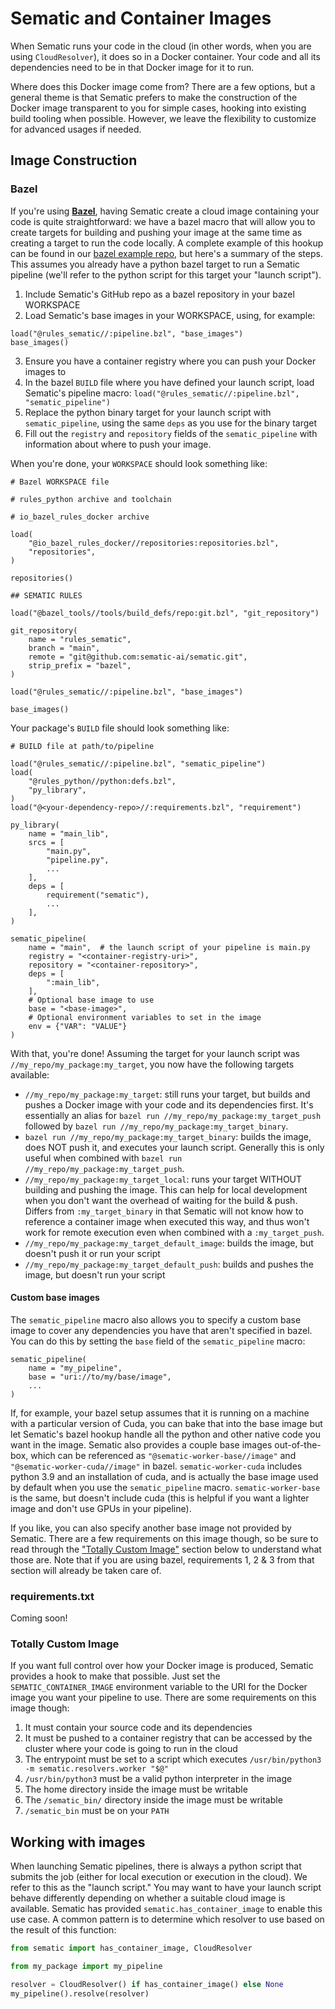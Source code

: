 # Sematic and Container Images

When Sematic runs your code in the cloud (in other words, when you are using
`CloudResolver`), it does so in a Docker container. Your code and all its
dependencies need to be in that Docker image for it to run.

Where does this Docker image come from? There are a few options, but a general
theme is that Sematic prefers to make the construction of the Docker image
transparent to you for simple cases, hooking into existing build tooling when
possible. However, we leave the flexibility to customize for advanced usages
if needed.

## Image Construction

### Bazel

If you're using [**Bazel**](https://bazel.build), having Sematic create a cloud
image containing your code is quite straightforward: we have a bazel macro that
will allow you to create targets for building and pushing your image at the
same time as creating a target to run the code locally. A complete example of
this hookup can be found in our
[bazel example repo](https://github.com/sematic-ai/example_bazel), but here's a
summary of the steps. This assumes you already have a python bazel target to run
a Sematic pipeline (we'll refer to the python script for this target your
"launch script").

1. Include Sematic's GitHub repo as a bazel repository in your bazel WORKSPACE
2. Load Sematic's base images in your WORKSPACE, using, for example:

```starlark
load("@rules_sematic//:pipeline.bzl", "base_images")
base_images()
```

3. Ensure you have a container registry where you can push your Docker images
   to
4. In the bazel `BUILD` file where you have defined your launch script, load
   Sematic's pipeline macro:
   `load("@rules_sematic//:pipeline.bzl", "sematic_pipeline")`
5. Replace the python binary target for your launch script with
   `sematic_pipeline`, using the same `deps` as you use for the binary target
6. Fill out the `registry` and `repository` fields of the `sematic_pipeline`
   with information about where to push your image.

When you're done, your `WORKSPACE` should look something like:

```starlark
# Bazel WORKSPACE file

# rules_python archive and toolchain

# io_bazel_rules_docker archive

load(
    "@io_bazel_rules_docker//repositories:repositories.bzl",
    "repositories",
)

repositories()

## SEMATIC RULES

load("@bazel_tools//tools/build_defs/repo:git.bzl", "git_repository")

git_repository(
    name = "rules_sematic",
    branch = "main",
    remote = "git@github.com:sematic-ai/sematic.git",
    strip_prefix = "bazel",
)

load("@rules_sematic//:pipeline.bzl", "base_images")

base_images()

```

Your package's `BUILD` file should look something like:

```
# BUILD file at path/to/pipeline

load("@rules_sematic//:pipeline.bzl", "sematic_pipeline")
load(
    "@rules_python//python:defs.bzl",
    "py_library",
)
load("@<your-dependency-repo>//:requirements.bzl", "requirement")

py_library(
    name = "main_lib",
    srcs = [
        "main.py",
        "pipeline.py",
        ...
    ],
    deps = [
        requirement("sematic"),
        ...
    ],
)

sematic_pipeline(
    name = "main",  # the launch script of your pipeline is main.py
    registry = "<container-registry-uri>",
    repository = "<container-repository>",
    deps = [
        ":main_lib",
    ],
    # Optional base image to use
    base = "<base-image>",
    # Optional environment variables to set in the image
    env = {"VAR": "VALUE"}
)
```

With that, you're done! Assuming the target for your launch script was
`//my_repo/my_package:my_target`, you now have the following targets available:

- `//my_repo/my_package:my_target`: still runs your target, but builds and pushes
  a Docker image with your code and its dependencies first. It's essentially an
  alias for `bazel run //my_repo/my_package:my_target_push` followed by
  `bazel run //my_repo/my_package:my_target_binary`.
- `bazel run //my_repo/my_package:my_target_binary`: builds the image, does NOT
  push it, and executes your launch script. Generally this is only useful when
  combined with `bazel run //my_repo/my_package:my_target_push`.
- `//my_repo/my_package:my_target_local`: runs your target WITHOUT building and
  pushing the image. This can help for local development when you don't want the
  overhead of waiting for the build & push. Differs from `:my_target_binary` in
  that Sematic will not know how to reference a container image when executed this
  way, and thus won't work for remote execution even when combined with a
  `:my_target_push`.
- `//my_repo/my_package:my_target_default_image`: builds the image, but doesn't push it
  or run your script
- `//my_repo/my_package:my_target_default_push`: builds and pushes the image, but
  doesn't run your script

#### Custom base images

The `sematic_pipeline` macro also allows you to specify a custom base image to
cover any dependencies you have that aren't specified in bazel. You can do this
by setting the `base` field of the `sematic_pipeline` macro:

```starlark
sematic_pipeline(
    name = "my_pipeline",
    base = "uri://to/my/base/image",
    ...
)
```

If, for example, your bazel setup assumes that it is running on a machine with a
particular version of Cuda, you can bake that into the base image but let
Sematic's bazel hookup handle all the python and other native code you want in
the image. Sematic also provides a couple base images out-of-the-box, which can
be referenced as `"@sematic-worker-base//image"` and
`"@sematic-worker-cuda//image"` in bazel. `sematic-worker-cuda` includes
python 3.9 and an installation of cuda, and is actually the base image used by
default when you use the `sematic_pipeline` macro. `sematic-worker-base` is the
same, but doesn't include cuda (this is helpful if you want a lighter image and
don't use GPUs in your pipeline).

If you like, you can also specify another base image not provided by Sematic.
There are a few requirements on this image though, so be sure to read through
the ["Totally Custom Image"](#totally-custom-image) section below to understand
what those are. Note that if you are using bazel, requirements 1, 2 & 3 from
that section will already be taken care of.

### requirements.txt

Coming soon!

### Totally Custom Image

If you want full control over how your Docker image is produced, Sematic
provides a hook to make that possible. Just set the `SEMATIC_CONTAINER_IMAGE`
environment variable to the URI for the Docker image you want your pipeline to
use. There are some requirements on this image though:

1. It must contain your source code and its dependencies
2. It must be pushed to a container registry that can be accessed by the cluster
   where your code is going to run in the cloud
3. The entrypoint must be set to a script which executes
   `/usr/bin/python3 -m sematic.resolvers.worker "$@"`
4. `/usr/bin/python3` must be a valid python interpreter in the image
5. The home directory inside the image must be writable
6. The `/sematic_bin/` directory inside the image must be writable
7. `/sematic_bin` must be on your `PATH`

## Working with images

When launching Sematic pipelines, there is always a python script that submits
the job (either for local execution or execution in the cloud). We refer to this
as the "launch script." You may want to have your launch script behave
differently depending on whether a suitable cloud image is available. Sematic
has provided `sematic.has_container_image` to enable this use case. A common pattern
is to determine which resolver to use based on the result of this function:

```python
from sematic import has_container_image, CloudResolver

from my_package import my_pipeline

resolver = CloudResolver() if has_container_image() else None
my_pipeline().resolve(resolver)
```
